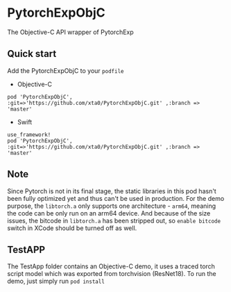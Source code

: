 # PytorchExpObjC

The Objective-C API wrapper of PytorchExp


## Quick start

Add the PytorchExpObjC to your `podfile`

- Objective-C

```
pod 'PytorchExpObjC', :git=>'https://github.com/xta0/PytorchExpObjC.git' ,:branch => 'master'
```
- Swift

```
use_framework!
pod 'PytorchExpObjC', :git=>'https://github.com/xta0/PytorchExpObjC.git' ,:branch => 'master'
```


## Note

Since Pytorch is not in its final stage, the static libraries in this pod hasn't been fully optimized yet and thus can't be used in production. For the demo purpose, the `libtorch.a` only supports one architecture - `arm64`, meaning the code can be only run on an arm64 device. And because of the size issues, the bitcode in `libtorch.a` has been stripped out, so `enable bitcode` switch in XCode should be turned off as well. 


## TestAPP

The TestApp folder contains an Objective-C demo, it uses a traced torch script model which was exported from torchvision (ResNet18). To run the demo, just simply run `pod install` 